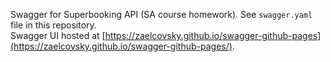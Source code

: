 Swagger for Superbooking API (SA course homework). See `swagger.yaml` file in this repository.  
Swagger UI hosted at [https://zaelcovsky.github.io/swagger-github-pages](https://zaelcovsky.github.io/swagger-github-pages/).